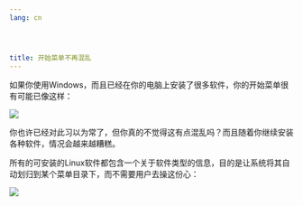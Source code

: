 ```yaml
---
lang: cn




title: 开始菜单不再混乱
---
```


如果你使用Windows，而且已经在你的电脑上安装了很多软件，你的开始菜单很有可能已像这样：

<img src="Images/windows_7_start_menu.png">

你也许已经对此习以为常了，但你真的不觉得这有点混乱吗？而且随着你继续安装各种软件，情况会越来越糟糕。

所有的可安装的Linux软件都包含一个关于软件类型的信息，目的是让系统将其自动划归到某个菜单目录下，而不需要用户去操这份心：

<img src="Images/categories_menu.png">





